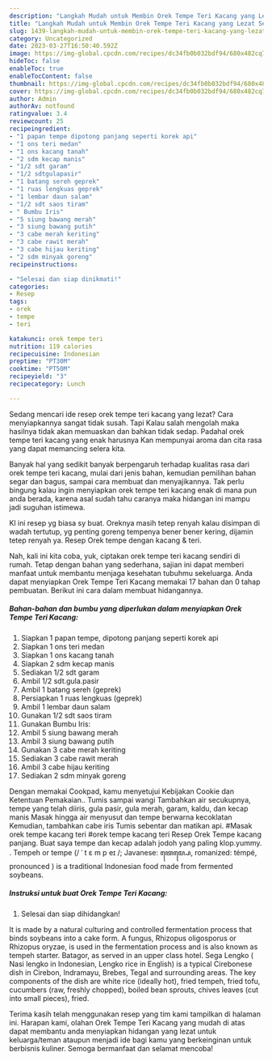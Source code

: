 ```yaml
---
description: "Langkah Mudah untuk Membin Orek Tempe Teri Kacang yang Lezat Sekali"
title: "Langkah Mudah untuk Membin Orek Tempe Teri Kacang yang Lezat Sekali"
slug: 1439-langkah-mudah-untuk-membin-orek-tempe-teri-kacang-yang-lezat-sekali
category: Uncategorized
date: 2023-03-27T16:50:40.592Z
image: https://img-global.cpcdn.com/recipes/dc34fb0b032bdf94/680x482cq70/orek-tempe-teri-kacang-foto-resep-utama.jpg
hideToc: false
enableToc: true
enableTocContent: false
thumbnail: https://img-global.cpcdn.com/recipes/dc34fb0b032bdf94/680x482cq70/orek-tempe-teri-kacang-foto-resep-utama.jpg
cover: https://img-global.cpcdn.com/recipes/dc34fb0b032bdf94/680x482cq70/orek-tempe-teri-kacang-foto-resep-utama.jpg
author: Admin
authorAv: notfound
ratingvalue: 3.4
reviewcount: 25
recipeingredient:
- "1 papan tempe dipotong panjang seperti korek api"
- "1 ons teri medan"
- "1 ons kacang tanah"
- "2 sdm kecap manis"
- "1/2 sdt garam"
- "1/2 sdtgulapasir"
- "1 batang sereh geprek"
- "1 ruas lengkuas geprek"
- "1 lembar daun salam"
- "1/2 sdt saos tiram"
- " Bumbu Iris"
- "5 siung bawang merah"
- "3 siung bawang putih"
- "3 cabe merah keriting"
- "3 cabe rawit merah"
- "3 cabe hijau keriting"
- "2 sdm minyak goreng"
recipeinstructions:

- "Selesai dan siap dinikmati!"
categories:
- Resep
tags:
- orek
- tempe
- teri

katakunci: orek tempe teri 
nutrition: 119 calories
recipecuisine: Indonesian
preptime: "PT30M"
cooktime: "PT50M"
recipeyield: "3"
recipecategory: Lunch

---
```



Sedang mencari ide resep orek tempe teri kacang yang lezat? Cara menyiapkannya sangat tidak susah. Tapi Kalau salah mengolah maka hasilnya tidak akan memuaskan dan bahkan tidak sedap. Padahal orek tempe teri kacang yang enak harusnya Kan mempunyai aroma dan cita rasa yang dapat memancing selera kita.


Banyak hal yang sedikit banyak berpengaruh terhadap kualitas rasa dari orek tempe teri kacang, mulai dari jenis bahan, kemudian pemilihan bahan segar dan bagus, sampai cara membuat dan menyajikannya. Tak perlu bingung kalau ingin menyiapkan orek tempe teri kacang enak di mana pun anda berada, karena asal sudah tahu caranya maka hidangan ini mampu jadi suguhan istimewa.

Kl ini resep yg biasa sy buat. Oreknya masih tetep renyah kalau disimpan di wadah tertutup, yg penting goreng tempenya bener bener kering, dijamin tetep renyah ya. Resep Orek tempe dengan kacang &amp; teri.


Nah, kali ini kita coba, yuk, ciptakan orek tempe teri kacang sendiri di rumah. Tetap dengan bahan yang sederhana, sajian ini dapat memberi manfaat untuk membantu menjaga kesehatan tubuhmu sekeluarga. Anda dapat menyiapkan Orek Tempe Teri Kacang memakai 17 bahan dan 0 tahap pembuatan. Berikut ini cara dalam membuat hidangannya.

<!--inarticleads1-->

##### Bahan-bahan dan bumbu yang diperlukan dalam menyiapkan Orek Tempe Teri Kacang:

1. Siapkan 1 papan tempe, dipotong panjang seperti korek api
1. Siapkan 1 ons teri medan
1. Siapkan 1 ons kacang tanah
1. Siapkan 2 sdm kecap manis
1. Sediakan 1/2 sdt garam
1. Ambil 1/2 sdt.gula.pasir
1. Ambil 1 batang sereh (geprek)
1. Persiapkan 1 ruas lengkuas (geprek)
1. Ambil 1 lembar daun salam
1. Gunakan 1/2 sdt saos tiram
1. Gunakan  Bumbu Iris:
1. Ambil 5 siung bawang merah
1. Ambil 3 siung bawang putih
1. Gunakan 3 cabe merah keriting
1. Sediakan 3 cabe rawit merah
1. Ambil 3 cabe hijau keriting
1. Sediakan 2 sdm minyak goreng


Dengan memakai Cookpad, kamu menyetujui Kebijakan Cookie dan Ketentuan Pemakaian.. Tumis sampai wangi Tambahkan air secukupnya, tempe yang telah diiris, gula pasir, gula merah, garam, kaldu, dan kecap manis Masak hingga air menyusut dan tempe berwarna kecoklatan Kemudian, tambahkan cabe iris Tumis sebentar dan matikan api. #Masak orek tempe kacang teri #orek tempe kacang teri Resep Orek Tempe kacang panjang. Buat saya tempe dan kecap adalah jodoh yang paling klop.yummy. . Tempeh or tempe (/ ˈ t ɛ m p eɪ /; Javanese: ꦠꦺꦩ꧀ꦥꦺ, romanized: témpé, pronounced ) is a traditional Indonesian food made from fermented soybeans. 

<!--inarticleads2-->

##### Instruksi untuk buat Orek Tempe Teri Kacang:


1. Selesai dan siap dihidangkan!

It is made by a natural culturing and controlled fermentation process that binds soybeans into a cake form. A fungus, Rhizopus oligosporus or Rhizopus oryzae, is used in the fermentation process and is also known as tempeh starter. Batagor, as served in an upper class hotel. Sega Lengko ( Nasi lengko in Indonesian, Lengko rice in English) is a typical Cirebonese dish in Cirebon, Indramayu, Brebes, Tegal and surrounding areas. The key components of the dish are white rice (ideally hot), fried tempeh, fried tofu, cucumbers (raw, freshly chopped), boiled bean sprouts, chives leaves (cut into small pieces), fried. 

Terima kasih telah menggunakan resep yang tim kami tampilkan di halaman ini. Harapan kami, olahan Orek Tempe Teri Kacang yang mudah di atas dapat membantu anda menyiapkan hidangan yang lezat untuk keluarga/teman ataupun menjadi ide bagi kamu yang berkeinginan untuk berbisnis kuliner. Semoga bermanfaat dan selamat mencoba!

